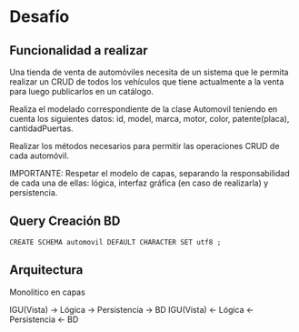 # Desafío

## Funcionalidad a realizar

Una tienda de venta de automóviles necesita de un sistema que le permita realizar un CRUD de todos los vehículos que tiene actualmente a la venta para luego publicarlos en un catálogo.

Realiza el modelado correspondiente de la clase Automovil teniendo en cuenta los siguientes datos:
id, model, marca, motor, color, patente(placa), cantidadPuertas.

Realizar los métodos necesarios para permitir las operaciones CRUD de cada automóvil.

IMPORTANTE:
Respetar el modelo de capas, separando la responsabilidad de cada una de ellas:
lógica, interfaz gráfica (en caso de realizarla) y persistencia.

## Query Creación BD

`CREATE SCHEMA automovil DEFAULT CHARACTER SET utf8 ;`

## Arquitectura

Monolitico en capas

IGU(Vista) -> Lógica -> Persistencia -> BD
IGU(Vista) <- Lógica <- Persistencia <- BD
